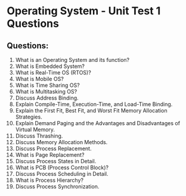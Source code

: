 
# Operating System - Unit Test 1 Questions

## Questions:
1. What is an Operating System and its function?
2. What is Embedded System?
3. What is Real-Time OS (RTOS)?
4. What is Mobile OS?
5. What is Time Sharing OS?
6. What is Multitasking OS?
7. Discuss Address Binding.
8. Explain Compile-Time, Execution-Time, and Load-Time Binding.
9. Explain the First Fit, Best Fit, and Worst Fit Memory Allocation Strategies.
10. Explain Demand Paging and the Advantages and Disadvantages of Virtual Memory.
11. Discuss Thrashing.
12. Discuss Memory Allocation Methods.
13. Discuss Process Replacement.
14. What is Page Replacement?
15. Discuss Process States in Detail.
16. What is PCB (Process Control Block)?
17. Discuss Process Scheduling in Detail.
18. What is Process Hierarchy?
19. Discuss Process Synchronization.